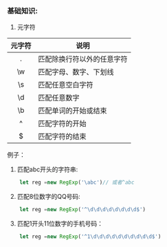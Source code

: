 ### 基础知识:
1. 元字符

|元字符|说明|
|:-:|-|
|. |匹配除换行符以外的任意字符|
|\w|匹配字母、数字、下划线|
|\s|匹配任意空白字符|
|\d|匹配任意数字|
|\b|匹配单词的开始或结束|
|^|匹配字符的开始|
|$|匹配字符的结束|

例子：
1. 匹配abc开头的字符串:
```javascript
    let reg =new RegExp('\abc')// 或者^abc
```
2.  匹配8位数字的QQ号码:
```javascript
    let reg =new RegExp('^\d\d\d\d\d\d\d\d$')
```
3. 匹配1开头11位数字的手机号码：
```javascript
    let reg =new RegExp('^1\d\d\d\d\d\d\d\d\d\d$')
```